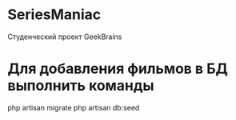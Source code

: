 # SeriesManiac
Студенческий проект GeekBrains

# Для добавления фильмов в БД выполнить команды
php artisan migrate
php artisan db:seed
